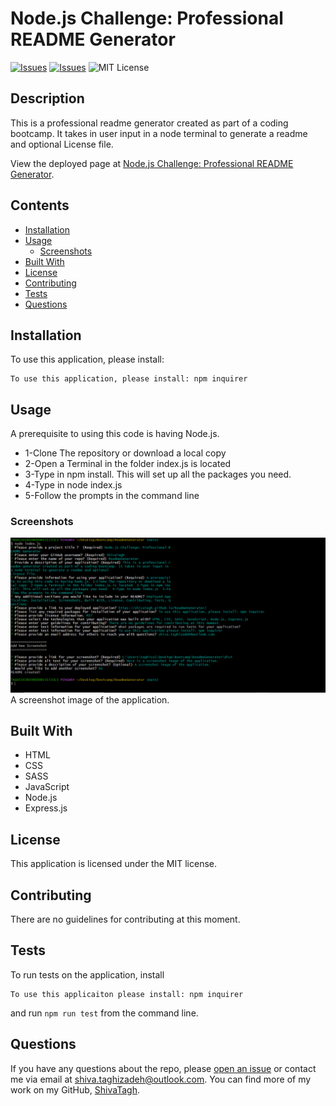 # Node.js Challenge: Professional README Generator
[![Issues](https://img.shields.io/github/issues/ShivaTagh/ReadmeGenerator)](https://github.com/ShivaTagh/ReadmeGenerator/issues) [![Issues](https://img.shields.io/github/contributors/ShivaTagh/ReadmeGenerator)](https://github.com/ShivaTagh/ReadmeGenerator/graphs/contributors) ![MIT License](https://img.shields.io/badge/license-MIT-blue)

## Description
This is a professional readme generator created as part of a coding bootcamp. It takes in user input in a node terminal to generate a readme and optional License file.
          
View the deployed page at [Node.js Challenge: Professional README Generator](https://shivatagh.github.io/ReadmeGenerator/).
## Contents
* [Installation](#installation)
* [Usage](#usage)
   * [Screenshots](#screenshots)
* [Built With](#built-with)
* [License](#license)
* [Contributing](#contributing)
* [Tests](#tests)
* [Questions](#questions)

## Installation
To use this application, please install: 
```
To use this application, please install: npm inquirer
```
  
## Usage
A prerequisite to using this code is having Node.js. 
* 1-Clone The repository or download a local copy  
* 2-Open a Terminal in the folder index.js is located  
* 3-Type in npm install. This will set up all the packages you need.  
* 4-Type in node index.js  
* 5-Follow the prompts in the command line 
  
### Screenshots
![Here is a screenshot image of the application. ](https://github.com/ShivaTagh/ReadmeGenerator/blob/main/dist/Screenshot.PNG)
A screenshot image of the application.

## Built With

* HTML
* CSS
* SASS
* JavaScript
* Node.js
* Express.js
  
## License
This application is licensed under the MIT license.
  
## Contributing
There are no guidelines for contributing at this moment.
  
## Tests
To run tests on the application, install
```
To use this applicaiton please install: npm inquirer
```
and run `npm run test` from the command line.
  
## Questions
If you have any questions about the repo, please [open an issue](https://github.com/ShivaTagh/ReadmeGenerator/issues) or contact me via email at shiva.taghizadeh@outlook.com. You can find more of my work on my GitHub, [ShivaTagh](https://github.com/ShivaTagh/ReadmeGenerator/).
  
